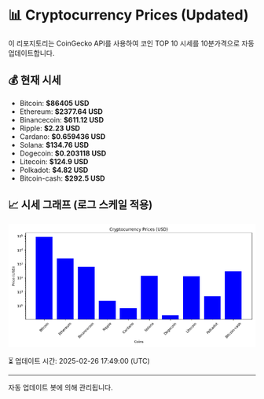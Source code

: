 
# 📊 Cryptocurrency Prices (Updated)

이 리포지토리는 CoinGecko API를 사용하여 코인 TOP 10 시세를 10분가격으로 자동 업데이트합니다.

## 💰 현재 시세
- Bitcoin: **$86405 USD**
- Ethereum: **$2377.64 USD**
- Binancecoin: **$611.12 USD**
- Ripple: **$2.23 USD**
- Cardano: **$0.659436 USD**
- Solana: **$134.76 USD**
- Dogecoin: **$0.203118 USD**
- Litecoin: **$124.9 USD**
- Polkadot: **$4.82 USD**
- Bitcoin-cash: **$292.5 USD**

## 📈 시세 그래프 (로그 스케일 적용)
![Crypto Prices](crypto_prices.png)

⏳ 업데이트 시간: 2025-02-26 17:49:00 (UTC)

---
자동 업데이트 봇에 의해 관리됩니다.
